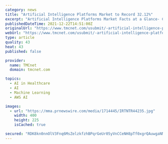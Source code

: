 ```yaml
---
category: news
title: "Artificial Intelligence Platforms Market to Record 32.12%"
excerpt: "Artificial Intelligence Platforms Market Facts at a Glance- Companies: 10+ – Including Alibaba Group Holding Ltd., Alphabet Inc., Amazon.com Inc., Microsoft Corp., Palantir Technologies Inc., Salesforce."
publishedDateTime: 2021-12-22T14:51:00Z
originalUrl: "https://www.tmcnet.com/usubmit/-artificial-intelligence-platforms-market-record-3212-y-o-/2021/12/22/9516079.htm"
webUrl: "https://www.tmcnet.com/usubmit/-artificial-intelligence-platforms-market-record-3212-y-o-/2021/12/22/9516079.htm"
type: article
quality: 43
heat: 43
published: false

provider:
  name: TMCnet
  domain: tmcnet.com

topics:
  - AI in Healthcare
  - AI
  - Machine Learning
  - AWS AI

images:
  - url: "https://mma.prnewswire.com/media/1714445/IRTNTR44235.jpg"
    width: 400
    height: 225
    isCached: true

secured: "RDK8kn0nnOlV3Fnq6MsZelzkfzhBPqrGeUr05yVnCCeNH8pTf0xgrQAuwgaNN624DK0DxZmo39nYK1vdfTaqbcWbOKgRwjwdi2rHHnEunA0mR0uHuZ4OGGhuPXisyzld/YG92WCUhsZ2aTpzMmePWh5IY45Zq70WI+bkt/N2JabSq+hOt5KN5ibdl17wY/KFoz0iTLtCxHAhAJEQ25M915aSg3oQROwwPKwVUJ1XJwHpjUdHMyx9B21qsNy5GLCHtI5oO7Ah0zx77oRXk3TgFl5uvlTJy3vWEa016a+oRQO3n4skCLGx4l8WDhpUGye9i8GjY2Ne2nFKrO1xkOPDFhpObsIcmrk2FB1UG3f6Cmk=;/VKcquNIjnJwgweQtnZdjg=="
---
```


